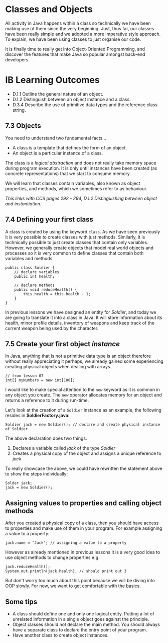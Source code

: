 # Classes and Objects

All activity in Java happens within a class so technically we have been making use of them since the very beginning. Just, thus far, our classes have been really simple and we adopted a more imperative style approach. To explain, we have been using classes to just organise our code.

It is finally time to really get into Object-Oriented Programming, and discover the features that make Java so popular amongst back-end developers. 

# IB Learning Outcomes

- D.1.1 Outline the general nature of an object.
- D.1.2 Distinguish between an object instance and a class.
- D.3.4 Describe the use of primitive data types and the reference class string.

## 7.3 Objects

You need to understand two fundamental facts...

- A class is a template that defines the form of an object.
- An object is a particular instance of a class.

The class is a *logical abstraction* and does not really take memory space during program execution. It is only until instances have been created (as concrete representations) that we start to consume memory. 

We will learn that classes contain variables, also known as object properties, and methods, which we sometimes refer to as behaviour. 

*This links with CCS pages 292 - 294, D.1.2 Distinguishing between object and instantiation.*

## 7.4 Defining your first class

A class is created by using the keyword `class`. As we have seen previously it is very possible to create classes with just methods. Similarly, it is technically possible to just create classes that contain only variables. However, we generally create objects that model real world objects and processes so it is very common to define classes that contain both variables and methods.

```
public class Soldier {
    // declare variables
    public int health;

    // declare methods
    public void reduceHealth() {
        this.health = this.health - 1;
    }
}
```

In previous lessons we have designed an entity for *Soldier*, and today we are going to translate it into a class in Java. It will store information about its health, minor profile details, inventory of weapons and keep track of the current weapon being used by the character.

## 7.5 Create your first object *instance*

In Java, anything that is not a primitive data type is an object therefore without really appreciating it perhaps, we already gained some experiencing creating physical objects when dealing with arrays.

```
// from lesson 07
int[] myNumbers = new int[100];
```

I would like to make special attention to the `new` keyword as it is common in any object you create. The `new` operator allocates memory for an object and returns a reference to it during run-time.

Let's look at the creation of a `Soldier` instance as an example, the following resides in <b>SoldierFactory.java</b>:

```
Soldier jack = new Soldier(); // declare and create physical instance of Soldier
```

The above declaration does two things:
1. Declares a variable called *jack* of the type *Soldier*
2. Creates a physical copy of the object and assigns a unique reference to *jack*

To really showcase the above, we could have rewritten the statement above to show the steps individually:

```
Solder jack;
jack = new Soldier();
```
## Assigning values to properties and calling object methods

After you created a physical copy of a class, then you should have access to properties and make use of them in your program. For example assigning a value to a property:

```
jack.name = "Jack"; // assigning a value to a property
```

However as already mentioned in previous lessons it is a very good idea to use object methods to change properties e.g.

```
jack.reduceHealth();
System.out.println(jack.health); // should print out 3
```

But don't worry too much about this point because we will be diving into OOP slowly. For now, we want to get comfortable with the basics.

## Some tips

- A class should define one and only one logical entity. Putting a lot of unrelated information in a single object goes against the principle.
- Object classes should not declare the main method. You should always have a separate class to declare the entry point of your program.
- Have another class to create object instances.
